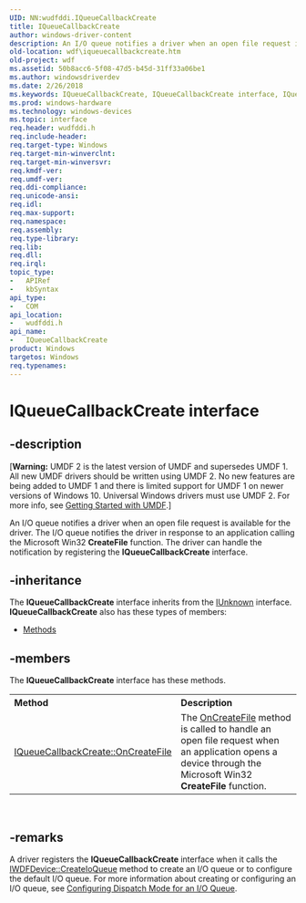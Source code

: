 ```yaml
---
UID: NN:wudfddi.IQueueCallbackCreate
title: IQueueCallbackCreate
author: windows-driver-content
description: An I/O queue notifies a driver when an open file request is available for the driver.
old-location: wdf\iqueuecallbackcreate.htm
old-project: wdf
ms.assetid: 50b8acc6-5f08-47d5-b45d-31ff33a06be1
ms.author: windowsdriverdev
ms.date: 2/26/2018
ms.keywords: IQueueCallbackCreate, IQueueCallbackCreate interface, IQueueCallbackCreate interface,described, UMDFQueueObjectRef_dfb85326-329e-4d5b-9889-1894c53e4cb7.xml, umdf.iqueuecallbackcreate, wdf.iqueuecallbackcreate, wudfddi/IQueueCallbackCreate
ms.prod: windows-hardware
ms.technology: windows-devices
ms.topic: interface
req.header: wudfddi.h
req.include-header: 
req.target-type: Windows
req.target-min-winverclnt: 
req.target-min-winversvr: 
req.kmdf-ver: 
req.umdf-ver: 
req.ddi-compliance: 
req.unicode-ansi: 
req.idl: 
req.max-support: 
req.namespace: 
req.assembly: 
req.type-library: 
req.lib: 
req.dll: 
req.irql: 
topic_type:
-	APIRef
-	kbSyntax
api_type:
-	COM
api_location:
-	wudfddi.h
api_name:
-	IQueueCallbackCreate
product: Windows
targetos: Windows
req.typenames: 
---
```


# IQueueCallbackCreate interface


## -description


<p class="CCE_Message">[<b>Warning:</b> UMDF 2 is the latest version of UMDF and supersedes UMDF 1.  All new UMDF drivers should be written using UMDF 2.  No new features are being added to UMDF 1 and there is limited support for UMDF 1 on newer versions of Windows 10.  Universal Windows drivers must use UMDF 2.  For more info, see <a href="https://docs.microsoft.com/en-us/windows-hardware/drivers/wdf/getting-started-with-umdf-version-2">Getting Started with UMDF</a>.]

An I/O queue notifies a driver when an open file request is available for the driver. The I/O queue notifies the driver in response to an application calling the Microsoft Win32 <b>CreateFile</b> function. The driver can handle the notification by registering the <b>IQueueCallbackCreate</b> interface.


## -inheritance

The <b xmlns:loc="http://microsoft.com/wdcml/l10n">IQueueCallbackCreate</b> interface inherits from the <a href="https://msdn.microsoft.com/33f1d79a-33fc-4ce5-a372-e08bda378332">IUnknown</a> interface. <b>IQueueCallbackCreate</b> also has these types of members:
<ul>
<li><a href="https://docs.microsoft.com/">Methods</a></li>
</ul>

## -members

The <b>IQueueCallbackCreate</b> interface has these methods.
<table class="members" id="memberListMethods">
<tr>
<th align="left" width="37%">Method</th>
<th align="left" width="63%">Description</th>
</tr>
<tr data="declared;">
<td align="left" width="37%">
<a href="https://msdn.microsoft.com/library/windows/hardware/ff556841">IQueueCallbackCreate::OnCreateFile</a>
</td>
<td align="left" width="63%">
The <a href="https://msdn.microsoft.com/f569d306-4e1e-44b7-acb0-6b46abc26b37">OnCreateFile</a> method is called to handle an open file request when an application opens a device through the Microsoft Win32 <b>CreateFile</b> function. 

</td>
</tr>
</table> 


## -remarks



A driver registers the <b>IQueueCallbackCreate</b> interface when it calls the <a href="https://msdn.microsoft.com/library/windows/hardware/ff557020">IWDFDevice::CreateIoQueue</a> method to create an I/O queue or to configure the default I/O queue. For more information about creating or configuring an I/O queue, see <a href="https://docs.microsoft.com/en-us/windows-hardware/drivers/wdf/configuring-dispatch-mode-for-an-i-o-queue">Configuring Dispatch Mode for an I/O Queue</a>.



